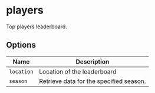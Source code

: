 # players

Top players leaderboard.

## Options

| Name       | Description                             |
| ---------- | --------------------------------------- |
| `location` | Location of the leaderboard             |
| `season`   | Retrieve data for the specified season. |
